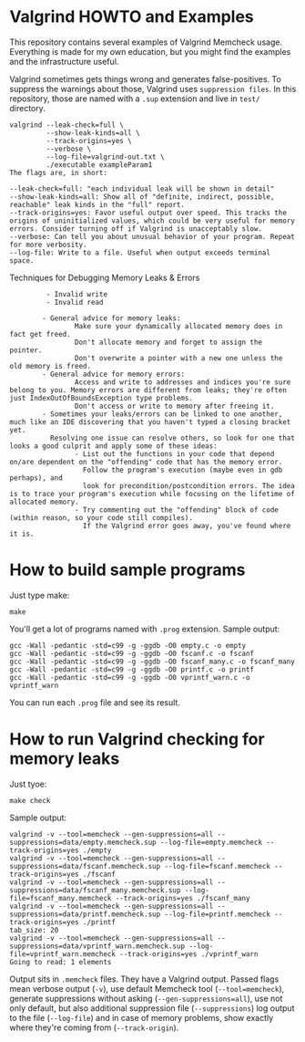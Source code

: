 # Valgrind HOWTO and Examples


This repository contains several examples of Valgrind Memcheck
usage. Everything is made for my own education, but you might
find the examples and the infrastructure useful.

Valgrind sometimes gets things wrong and generates false-positives. To
suppress the warnings about those, Valgrind uses `suppression files`. In
this repository, those are named with a `.sup` extension and live in `test/`
directory.


```
valgrind --leak-check=full \
         --show-leak-kinds=all \
         --track-origins=yes \
         --verbose \
         --log-file=valgrind-out.txt \
         ./executable exampleParam1
The flags are, in short:

--leak-check=full: "each individual leak will be shown in detail"
--show-leak-kinds=all: Show all of "definite, indirect, possible, reachable" leak kinds in the "full" report.
--track-origins=yes: Favor useful output over speed. This tracks the origins of uninitialized values, which could be very useful for memory errors. Consider turning off if Valgrind is unacceptably slow.
--verbose: Can tell you about unusual behavior of your program. Repeat for more verbosity.
--log-file: Write to a file. Useful when output exceeds terminal space.
```

Techniques for Debugging Memory Leaks & Errors

```
	     - Invalid write
		 - Invalid read

		- General advice for memory leaks:
				Make sure your dynamically allocated memory does in fact get freed.
				Don't allocate memory and forget to assign the pointer.
				Don't overwrite a pointer with a new one unless the old memory is freed.
		- General advice for memory errors:
			    Access and write to addresses and indices you're sure belong to you. Memory errors are different from leaks; they're often just IndexOutOfBoundsException type problems.
				Don't access or write to memory after freeing it.
		- Sometimes your leaks/errors can be linked to one another, much like an IDE discovering that you haven't typed a closing bracket yet. 
		  Resolving one issue can resolve others, so look for one that looks a good culprit and apply some of these ideas:
				- List out the functions in your code that depend on/are dependent on the "offending" code that has the memory error. 
				  Follow the program's execution (maybe even in gdb  perhaps), and 
				  look for precondition/postcondition errors. The idea is to trace your program's execution while focusing on the lifetime of allocated memory.
				- Try commenting out the "offending" block of code (within reason, so your code still compiles). 
				  If the Valgrind error goes away, you've found where it is.
```


# How to build sample programs

Just type make:

	make

You'll get a lot of programs named with `.prog` extension. Sample output:

~~~terminal
gcc -Wall -pedantic -std=c99 -g -ggdb -O0 empty.c -o empty 
gcc -Wall -pedantic -std=c99 -g -ggdb -O0 fscanf.c -o fscanf 
gcc -Wall -pedantic -std=c99 -g -ggdb -O0 fscanf_many.c -o fscanf_many
gcc -Wall -pedantic -std=c99 -g -ggdb -O0 printf.c -o printf
gcc -Wall -pedantic -std=c99 -g -ggdb -O0 vprintf_warn.c -o vprintf_warn
~~~

You can run each `.prog` file and see its result.


# How to run Valgrind checking for memory leaks

Just tyoe:

	make check

Sample output:

~~~terminal
valgrind -v --tool=memcheck --gen-suppressions=all --suppressions=data/empty.memcheck.sup --log-file=empty.memcheck --track-origins=yes ./empty 
valgrind -v --tool=memcheck --gen-suppressions=all --suppressions=data/fscanf.memcheck.sup --log-file=fscanf.memcheck --track-origins=yes ./fscanf 
valgrind -v --tool=memcheck --gen-suppressions=all --suppressions=data/fscanf_many.memcheck.sup --log-file=fscanf_many.memcheck --track-origins=yes ./fscanf_many
valgrind -v --tool=memcheck --gen-suppressions=all --suppressions=data/printf.memcheck.sup --log-file=printf.memcheck --track-origins=yes ./printf
tab_size: 20
valgrind -v --tool=memcheck --gen-suppressions=all --suppressions=data/vprintf_warn.memcheck.sup --log-file=vprintf_warn.memcheck --track-origins=yes ./vprintf_warn
Going to read: 1 elements
~~~

Output sits in `.memcheck` files. They have a Valgrind output. Passed flags
mean verbose output (`-v`), use default Memcheck tool (`--tool=memcheck`),
generate suppressions without asking (`--gen-suppressions=all`), use not
only default, but also additional suppression file (`--suppressions`) log
output to the file (`--log-file`) and in case of memory problems, show
exactly where they're coming from (`--track-origin`). 


